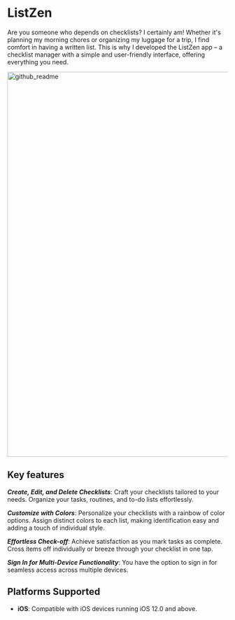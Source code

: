 # ListZen

Are you someone who depends on checklists? I certainly am! Whether it's planning my morning chores or organizing my luggage for a trip, I find comfort in having a written list. This is why I developed the ListZen app – a checklist manager with a simple and user-friendly interface, offering everything you need.

<img width="880" alt="github_readme" src="https://github.com/juliab/listzen/assets/983597/3688c84e-438e-45a7-a2b8-73e5dc73ec52">

## Key features

***Create, Edit, and Delete Checklists***: Craft your checklists tailored to your needs. Organize your tasks, routines, and to-do lists effortlessly.

***Customize with Colors***: Personalize your checklists with a rainbow of color options. Assign distinct colors to each list, making identification easy and adding a touch of individual style.

***Effortless Check-off***: Achieve satisfaction as you mark tasks as complete. Cross items off individually or breeze through your checklist in one tap.

***Sign In for Multi-Device Functionality***: You have the option to sign in for seamless access across multiple devices.

## Platforms Supported

- **iOS**: Compatible with iOS devices running iOS 12.0 and above.



